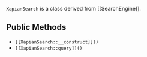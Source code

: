 `XapianSearch` is a class derived from [[SearchEngine]].

## Public Methods

* `[[XapianSearch::__construct]]()`
* `[[XapianSearch::query]]()`

